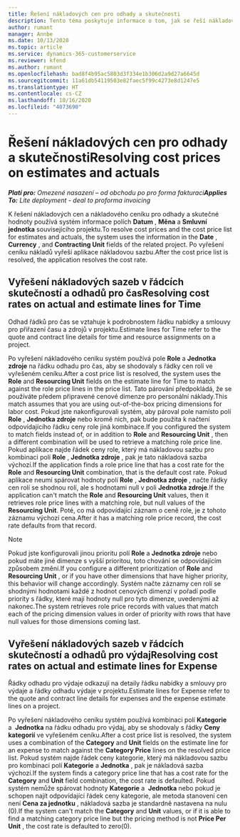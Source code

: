 ```yaml
---
title: Řešení nákladových cen pro odhady a skutečnosti
description: Tento téma poskytuje informace o tom, jak se řeší nákladové ceny pro odhady a skutečné hodnoty.
author: rumant
manager: Annbe
ms.date: 10/13/2020
ms.topic: article
ms.service: dynamics-365-customerservice
ms.reviewer: kfend
ms.author: rumant
ms.openlocfilehash: bad8f4b95ac5803d3f334e1b306d2a9d27a6645d
ms.sourcegitcommit: 11a61db54119503e82faec5f99c4273e8d1247e5
ms.translationtype: HT
ms.contentlocale: cs-CZ
ms.lasthandoff: 10/16/2020
ms.locfileid: "4073690"
---
```

# <a name="resolving-cost-prices-on-estimates-and-actuals"></a><span data-ttu-id="5f653-103">Řešení nákladových cen pro odhady a skutečnosti</span><span class="sxs-lookup"><span data-stu-id="5f653-103">Resolving cost prices on estimates and actuals</span></span>

<span data-ttu-id="5f653-104">_**Platí pro:** Omezené nasazení – od obchodu po pro forma fakturaci_</span><span class="sxs-lookup"><span data-stu-id="5f653-104">_**Applies To:** Lite deployment - deal to proforma invoicing_</span></span>

<span data-ttu-id="5f653-105">K řešení nákladových cen a nákladového ceníku pro odhady a skutečné hodnoty používá systém informace polích **Datum** , **Měna** a **Smluvní jednotka** souvisejícího projektu.</span><span class="sxs-lookup"><span data-stu-id="5f653-105">To resolve cost prices and the cost price list for estimates and actuals, the system uses the information in the **Date** , **Currency** , and **Contracting Unit** fields of the related project.</span></span> <span data-ttu-id="5f653-106">Po vyřešení ceníku nákladů vyřeší aplikace nákladovou sazbu.</span><span class="sxs-lookup"><span data-stu-id="5f653-106">After the cost price list is resolved, the application resolves the cost rate.</span></span>

## <a name="resolving-cost-rates-on-actual-and-estimate-lines-for-time"></a><span data-ttu-id="5f653-107">Vyřešení nákladových sazeb v řádcích skutečností a odhadů pro čas</span><span class="sxs-lookup"><span data-stu-id="5f653-107">Resolving cost rates on actual and estimate lines for Time</span></span>

<span data-ttu-id="5f653-108">Odhad řádků pro čas se vztahuje k podrobnostem řádku nabídky a smlouvy pro přiřazení času a zdrojů v projektu.</span><span class="sxs-lookup"><span data-stu-id="5f653-108">Estimate lines for Time refer to the quote and contract line details for time and resource assignments on a project.</span></span>

<span data-ttu-id="5f653-109">Po vyřešení nákladového ceníku systém používá pole **Role** a **Jednotka zdroje** na řádku odhadu pro čas, aby se shodovaly s řádky cen rolí ve vyřešeném ceníku.</span><span class="sxs-lookup"><span data-stu-id="5f653-109">After a cost price list is resolved, the system uses the **Role** and **Resourcing Unit** fields on the estimate line for Time to match against the role price lines in the price list.</span></span> <span data-ttu-id="5f653-110">Tato párování předpokládá, že se používáte předem připravené cenové dimenze pro personální náklady.</span><span class="sxs-lookup"><span data-stu-id="5f653-110">This match assumes that you are using out-of-the-box pricing dimensions for labor cost.</span></span> <span data-ttu-id="5f653-111">Pokud jste nakonfigurovali systém, aby pároval pole namísto polí **Role** , **Jednotka zdroje** nebo kromě nich, pak bude použita k načtení odpovídajícího řádku ceny role jiná kombinace.</span><span class="sxs-lookup"><span data-stu-id="5f653-111">If you configured the system to match fields instead of, or in addition to **Role** and **Resourcing Unit** , then a different combination will be used to retrieve a matching role price line.</span></span> <span data-ttu-id="5f653-112">Pokud aplikace najde řádek ceny role, který má nákladovou sazbu pro kombinaci polí **Role** , **Jednotka zdroje** , pak je tato nákladová sazba výchozí.</span><span class="sxs-lookup"><span data-stu-id="5f653-112">If the application finds a role price line that has a cost rate for the **Role** and **Resourcing Unit** combination, that is the default cost rate.</span></span> <span data-ttu-id="5f653-113">Pokud aplikace neumí spárovat hodnoty polí **Role** , **Jednotka zdroje** , načte řádky cen rolí se shodnou rolí, ale s hodnotami null v poli **Jednotka zdroje**.</span><span class="sxs-lookup"><span data-stu-id="5f653-113">If the application can't match the **Role** and **Resourcing Unit** values, then it retrieves role price lines with a matching role, but null values of the **Resourcing Unit**.</span></span> <span data-ttu-id="5f653-114">Poté, co má odpovídající záznam o ceně role, je z tohoto záznamu výchozí cena.</span><span class="sxs-lookup"><span data-stu-id="5f653-114">After it has a matching role price record, the cost rate defaults from that record.</span></span> 

> [!NOTE]
> <span data-ttu-id="5f653-115">Pokud jste konfigurovali jinou prioritu polí **Role** a **Jednotka zdroje** nebo pokud máte jiné dimenze s vyšší prioritou, toto chování se odpovídajícím způsobem změní.</span><span class="sxs-lookup"><span data-stu-id="5f653-115">If you configure a different prioritization of **Role** and **Resourcing Unit** , or if you have other dimensions that have higher priority, this behavior will change accordingly.</span></span> <span data-ttu-id="5f653-116">Systém načte záznamy cen rolí se shodnými hodnotami každé z hodnot cenových dimenzí v pořadí podle priority s řádky, které mají hodnoty null pro tyto dimenze, uvedenými až nakonec.</span><span class="sxs-lookup"><span data-stu-id="5f653-116">The system retrieves role price records with values that match each of the pricing dimension values in order of priority with rows that have null values for those dimensions coming last.</span></span>

## <a name="resolving-cost-rates-on-actual-and-estimate-lines-for-expense"></a><span data-ttu-id="5f653-117">Vyřešení nákladových sazeb v řádcích skutečností a odhadů pro výdaj</span><span class="sxs-lookup"><span data-stu-id="5f653-117">Resolving cost rates on actual and estimate lines for Expense</span></span>

<span data-ttu-id="5f653-118">Řádky odhadu pro výdaje odkazují na detaily řádku nabídky a smlouvy pro výdaje a řádky odhadu výdaje v projektu.</span><span class="sxs-lookup"><span data-stu-id="5f653-118">Estimate lines for Expense refer to the quote and contract line details for expenses and the expense estimate lines on a project.</span></span>

<span data-ttu-id="5f653-119">Po vyřešení nákladového ceníku systém používá kombinaci polí **Kategorie** a  **Jednotka** na řádku odhadu pro výdaj, aby se shodovaly s řádky **Ceny kategorií** ve vyřešeném ceníku.</span><span class="sxs-lookup"><span data-stu-id="5f653-119">After a cost price list is resolved, the system uses a combination of the **Category** and **Unit** fields on the estimate line for an expense to match against the **Category Price** lines on the resolved price list.</span></span> <span data-ttu-id="5f653-120">Pokud systém najde řádek ceny kategorie, který má nákladovou sazbu pro kombinaci polí **Kategorie** a **Jednotka** , pak je nákladová sazba výchozí.</span><span class="sxs-lookup"><span data-stu-id="5f653-120">If the system finds a category price line that has a cost rate for the **Category** and **Unit** field combination, the cost rate is defaulted.</span></span> <span data-ttu-id="5f653-121">Pokud systém nemůže spárovat hodnoty **Kategorie** a  **Jednotka** nebo pokud je schopen najít odpovídající řádek ceny kategorie, ale metoda stanovení cen není **Cena za jednotku** , nákladová sazba je standardně nastavena na nulu (0).</span><span class="sxs-lookup"><span data-stu-id="5f653-121">If the system can't match the **Category** and **Unit** values, or if it is able to find a matching category price line but the pricing method is not **Price Per Unit** , the cost rate is defaulted to zero(0).</span></span>
